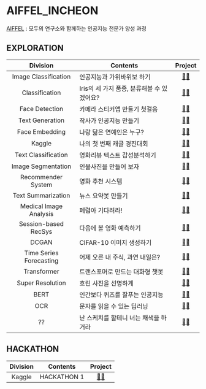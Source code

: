# AIFFEL_INCHEON

[AIFFEL](https://aiffel.io/) : 모두의 연구소와 함께하는 인공지능 전문가 양성 과정

## EXPLORATION

|Division|Contents|Project|
|:---:|------|:---:|
|Image Classification|인공지능과 가위바위보 하기|[🚕💨](./EXPLORATION/Exploration_01)|
|Classification|Iris의 세 가지 품종, 분류해볼 수 있겠어요?|[🚕💨](./EXPLORATION/Exploration_02)|
|Face Detection|카메라 스티커앱 만들기 첫걸음|[🚕💨](./EXPLORATION/Exploration_03)|
|Text Generation|작사가 인공지능 만들기|[🚕💨](./EXPLORATION/Exploration_04)|
|Face Embedding|나랑 닮은 연예인은 누구?|[🚕💨](./EXPLORATION/Exploration_05)|
|Kaggle|나의 첫 번째 캐글 경진대회|[🚕💨](./EXPLORATION/Exploration_06)|
|Text Classification|영화리뷰 텍스트 감성분석하기|[🚕💨](./EXPLORATION/Exploration_07)|
|Image Segmentation|인물사진을 만들어 보자|[🚕💨](./EXPLORATION/Exploration_08)|
|Recommender System|영화 추천 시스템|[🚕💨](./EXPLORATION/Exploration_09)|
|Text Summarization|뉴스 요약봇 만들기|[🚕💨](./EXPLORATION/Exploration_10)|
|Medical Image Analysis|폐렴아 기다려라!|[🚕💨](./EXPLORATION/Exploration_11)|
|Session-based RecSys|다음에 볼 영화 예측하기|[🚕💨](./EXPLORATION/Exploration_12)|
|DCGAN|CIFAR-10 이미지 생성하기|[🚕💨](./EXPLORATION/Exploration_13)|
|Time Series Forecasting|어제 오른 내 주식, 과연 내일은?|[🚕💨](./EXPLORATION/Exploration_14)|
|Transformer|트랜스포머로 만드는 대화형 챗봇|[🚕💨](./EXPLORATION/Exploration_15)|
|Super Resolution|흐린 사진을 선명하게|[🚕💨](./EXPLORATION/Exploration_16)|
|BERT|인간보다 퀴즈를 잘푸는 인공지능|[🚕💨](./EXPLORATION/Exploration_17)|
|OCR|문자를 읽을 수 있는 딥러닝|[🚕💨](./EXPLORATION/Exploration_18)|
|??|난 스케치를 할테니 너는 채색을 하거라|[🚕💨](./EXPLORATION/Exploration_19)|

## HACKATHON
|Division|Contents|Project|
|:---:|------|:---:|
|Kaggle|HACKATHON 1|[🚕💨](./HACKATHON_1)|
